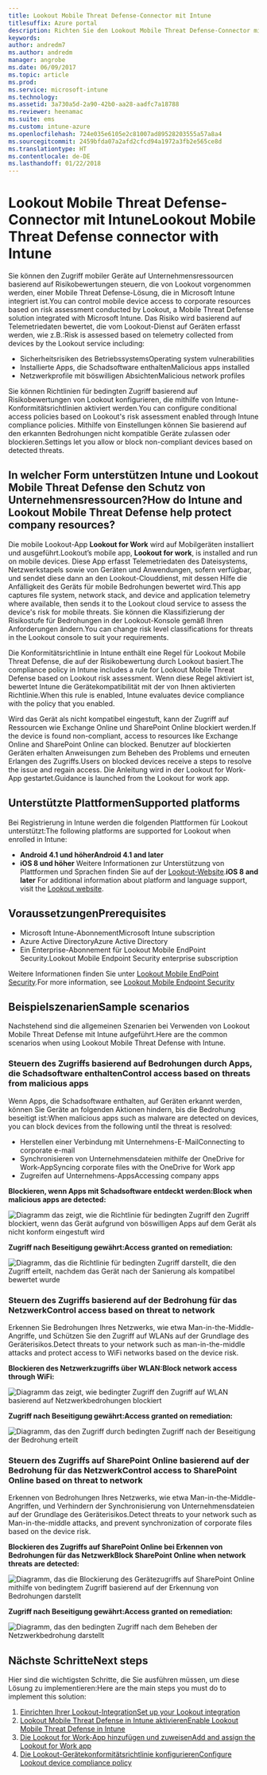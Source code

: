 ```yaml
---
title: Lookout Mobile Threat Defense-Connector mit Intune
titlesuffix: Azure portal
description: Richten Sie den Lookout Mobile Threat Defense-Connector mit Intune ein.
keywords: 
author: andredm7
ms.author: andredm
manager: angrobe
ms.date: 06/09/2017
ms.topic: article
ms.prod: 
ms.service: microsoft-intune
ms.technology: 
ms.assetid: 3a730a5d-2a90-42b0-aa28-aadfc7a18788
ms.reviewer: heenamac
ms.suite: ems
ms.custom: intune-azure
ms.openlocfilehash: 724e035e6105e2c81007ad89528203555a57a8a4
ms.sourcegitcommit: 2459bfda07a2afd2cfcd94a1972a3fb2e565ce8d
ms.translationtype: HT
ms.contentlocale: de-DE
ms.lasthandoff: 01/22/2018
---
```

# <a name="lookout-mobile-threat-defense-connector-with-intune"></a><span data-ttu-id="b4490-103">Lookout Mobile Threat Defense-Connector mit Intune</span><span class="sxs-lookup"><span data-stu-id="b4490-103">Lookout Mobile Threat Defense connector with Intune</span></span>

<span data-ttu-id="b4490-104">Sie können den Zugriff mobiler Geräte auf Unternehmensressourcen basierend auf Risikobewertungen steuern, die von Lookout vorgenommen werden, einer Mobile Threat Defense-Lösung, die in Microsoft Intune integriert ist.</span><span class="sxs-lookup"><span data-stu-id="b4490-104">You can control mobile device access to corporate resources based on risk assessment conducted by Lookout, a Mobile Threat Defense solution integrated with Microsoft Intune.</span></span> <span data-ttu-id="b4490-105">Das Risiko wird basierend auf Telemetriedaten bewertet, die vom Lookout-Dienst auf Geräten erfasst werden, wie z.B.:</span><span class="sxs-lookup"><span data-stu-id="b4490-105">Risk is assessed based on telemetry collected from devices by the Lookout service including:</span></span>
- <span data-ttu-id="b4490-106">Sicherheitsrisiken des Betriebssystems</span><span class="sxs-lookup"><span data-stu-id="b4490-106">Operating system vulnerabilities</span></span>
- <span data-ttu-id="b4490-107">Installierte Apps, die Schadsoftware enthalten</span><span class="sxs-lookup"><span data-stu-id="b4490-107">Malicious apps installed</span></span>
- <span data-ttu-id="b4490-108">Netzwerkprofile mit böswilligen Absichten</span><span class="sxs-lookup"><span data-stu-id="b4490-108">Malicious network profiles</span></span>

<span data-ttu-id="b4490-109">Sie können Richtlinien für bedingten Zugriff basierend auf Risikobewertungen von Lookout konfigurieren, die mithilfe von Intune-Konformitätsrichtlinien aktiviert werden.</span><span class="sxs-lookup"><span data-stu-id="b4490-109">You can configure conditional access policies based on Lookout's risk assessment enabled through Intune compliance policies.</span></span> <span data-ttu-id="b4490-110">Mithilfe von Einstellungen können Sie basierend auf den erkannten Bedrohungen nicht kompatible Geräte zulassen oder blockieren.</span><span class="sxs-lookup"><span data-stu-id="b4490-110">Settings let you allow or block non-compliant devices based on detected threats.</span></span>

## <a name="how-do-intune-and-lookout-mobile-threat-defense-help-protect-company-resources"></a><span data-ttu-id="b4490-111">In welcher Form unterstützen Intune und Lookout Mobile Threat Defense den Schutz von Unternehmensressourcen?</span><span class="sxs-lookup"><span data-stu-id="b4490-111">How do Intune and Lookout Mobile Threat Defense help protect company resources?</span></span>
<span data-ttu-id="b4490-112">Die mobile Lookout-App **Lookout for Work** wird auf Mobilgeräten installiert und ausgeführt.</span><span class="sxs-lookup"><span data-stu-id="b4490-112">Lookout’s mobile app, **Lookout for work**, is installed and run on mobile devices.</span></span> <span data-ttu-id="b4490-113">Diese App erfasst Telemetriedaten des Dateisystems, Netzwerkstapels sowie von Geräten und Anwendungen, sofern verfügbar, und sendet diese dann an den Lookout-Clouddienst, mit dessen Hilfe die Anfälligkeit des Geräts für mobile Bedrohungen bewertet wird.</span><span class="sxs-lookup"><span data-stu-id="b4490-113">This app captures file system, network stack, and device and application telemetry where available, then sends it to the Lookout cloud service to assess the device's risk for mobile threats.</span></span> <span data-ttu-id="b4490-114">Sie können die Klassifizierung der Risikostufe für Bedrohungen in der Lookout-Konsole gemäß Ihren Anforderungen ändern.</span><span class="sxs-lookup"><span data-stu-id="b4490-114">You can change risk level classifications for threats in the Lookout console to suit your requirements.</span></span>  

<span data-ttu-id="b4490-115">Die Konformitätsrichtlinie in Intune enthält eine Regel für Lookout Mobile Threat Defense, die auf der Risikobewertung durch Lookout basiert.</span><span class="sxs-lookup"><span data-stu-id="b4490-115">The compliance policy in Intune includes a rule for Lookout Mobile Threat Defense based on Lookout risk assessment.</span></span> <span data-ttu-id="b4490-116">Wenn diese Regel aktiviert ist, bewertet Intune die Gerätekompatibilität mit der von Ihnen aktivierten Richtlinie.</span><span class="sxs-lookup"><span data-stu-id="b4490-116">When this rule is enabled, Intune evaluates device compliance with the policy that you enabled.</span></span>

<span data-ttu-id="b4490-117">Wird das Gerät als nicht kompatibel eingestuft, kann der Zugriff auf Ressourcen wie Exchange Online und SharePoint Online blockiert werden.</span><span class="sxs-lookup"><span data-stu-id="b4490-117">If the device is found non-compliant, access to resources like Exchange Online and SharePoint Online can blocked.</span></span> <span data-ttu-id="b4490-118">Benutzer auf blockierten Geräten erhalten Anweisungen zum Beheben des Problems und erneuten Erlangen des Zugriffs.</span><span class="sxs-lookup"><span data-stu-id="b4490-118">Users on blocked devices receive a steps to resolve the issue and regain access.</span></span> <span data-ttu-id="b4490-119">Die Anleitung wird in der Lookout for Work-App gestartet.</span><span class="sxs-lookup"><span data-stu-id="b4490-119">Guidance is launched from the Lookout for work app.</span></span>

## <a name="supported-platforms"></a><span data-ttu-id="b4490-120">Unterstützte Plattformen</span><span class="sxs-lookup"><span data-stu-id="b4490-120">Supported platforms</span></span>
<span data-ttu-id="b4490-121">Bei Registrierung in Intune werden die folgenden Plattformen für Lookout unterstützt:</span><span class="sxs-lookup"><span data-stu-id="b4490-121">The following platforms are supported for Lookout when enrolled in Intune:</span></span>
* <span data-ttu-id="b4490-122">**Android 4.1 und höher**</span><span class="sxs-lookup"><span data-stu-id="b4490-122">**Android 4.1 and later**</span></span>
* <span data-ttu-id="b4490-123">**iOS 8 und höher** Weitere Informationen zur Unterstützung von Plattformen und Sprachen finden Sie auf der [Lookout-Website](https://personal.support.lookout.com/hc/articles/114094140253).</span><span class="sxs-lookup"><span data-stu-id="b4490-123">**iOS 8 and later** For additional information about platform and language support, visit the [Lookout website](https://personal.support.lookout.com/hc/articles/114094140253).</span></span>

## <a name="prerequisites"></a><span data-ttu-id="b4490-124">Voraussetzungen</span><span class="sxs-lookup"><span data-stu-id="b4490-124">Prerequisites</span></span>
* <span data-ttu-id="b4490-125">Microsoft Intune-Abonnement</span><span class="sxs-lookup"><span data-stu-id="b4490-125">Microsoft Intune subscription</span></span>
* <span data-ttu-id="b4490-126">Azure Active Directory</span><span class="sxs-lookup"><span data-stu-id="b4490-126">Azure Active Directory</span></span>
* <span data-ttu-id="b4490-127">Ein Enterprise-Abonnement für Lookout Mobile EndPoint Security.</span><span class="sxs-lookup"><span data-stu-id="b4490-127">Lookout Mobile Endpoint Security enterprise subscription</span></span>  

<span data-ttu-id="b4490-128">Weitere Informationen finden Sie unter [Lookout Mobile EndPoint Security](https://www.lookout.com/products/mobile-endpoint-security).</span><span class="sxs-lookup"><span data-stu-id="b4490-128">For more information, see [Lookout Mobile Endpoint Security](https://www.lookout.com/products/mobile-endpoint-security)</span></span>

## <a name="sample-scenarios"></a><span data-ttu-id="b4490-129">Beispielszenarien</span><span class="sxs-lookup"><span data-stu-id="b4490-129">Sample scenarios</span></span>

<span data-ttu-id="b4490-130">Nachstehend sind die allgemeinen Szenarien bei Verwenden von Lookout Mobile Threat Defense mit Intune aufgeführt.</span><span class="sxs-lookup"><span data-stu-id="b4490-130">Here are the common scenarios when using Lookout Mobile Threat Defense with Intune.</span></span>

### <a name="control-access-based-on-threats-from-malicious-apps"></a><span data-ttu-id="b4490-131">Steuern des Zugriffs basierend auf Bedrohungen durch Apps, die Schadsoftware enthalten</span><span class="sxs-lookup"><span data-stu-id="b4490-131">Control access based on threats from malicious apps</span></span>
<span data-ttu-id="b4490-132">Wenn Apps, die Schadsoftware enthalten, auf Geräten erkannt werden, können Sie Geräte an folgenden Aktionen hindern, bis die Bedrohung beseitigt ist:</span><span class="sxs-lookup"><span data-stu-id="b4490-132">When malicious apps such as malware are detected on devices, you can block devices from the following until the threat is resolved:</span></span>
* <span data-ttu-id="b4490-133">Herstellen einer Verbindung mit Unternehmens-E-Mail</span><span class="sxs-lookup"><span data-stu-id="b4490-133">Connecting to corporate e-mail</span></span>
* <span data-ttu-id="b4490-134">Synchronisieren von Unternehmensdateien mithilfe der OneDrive for Work-App</span><span class="sxs-lookup"><span data-stu-id="b4490-134">Syncing corporate files with the OneDrive for Work app</span></span>
* <span data-ttu-id="b4490-135">Zugreifen auf Unternehmens-Apps</span><span class="sxs-lookup"><span data-stu-id="b4490-135">Accessing company apps</span></span>

<span data-ttu-id="b4490-136">**Blockieren, wenn Apps mit Schadsoftware entdeckt werden:**</span><span class="sxs-lookup"><span data-stu-id="b4490-136">**Block when malicious apps are detected:**</span></span>

![Diagramm das zeigt, wie die Richtlinie für bedingten Zugriff den Zugriff blockiert, wenn das Gerät aufgrund von böswilligen Apps auf dem Gerät als nicht konform eingestuft wird](./media/malicious-apps-blocked.png)

<span data-ttu-id="b4490-138">**Zugriff nach Beseitigung gewährt:**</span><span class="sxs-lookup"><span data-stu-id="b4490-138">**Access granted on remediation:**</span></span>

![Diagramm, das die Richtlinie für bedingten Zugriff darstellt, die den Zugriff erteilt, nachdem das Gerät nach der Sanierung als kompatibel bewertet wurde](./media/malicious-apps-unblocked.png)

### <a name="control-access-based-on-threat-to-network"></a><span data-ttu-id="b4490-140">Steuern des Zugriffs basierend auf der Bedrohung für das Netzwerk</span><span class="sxs-lookup"><span data-stu-id="b4490-140">Control access based on threat to network</span></span>
<span data-ttu-id="b4490-141">Erkennen Sie Bedrohungen Ihres Netzwerks, wie etwa Man-in-the-Middle-Angriffe, und Schützen Sie den Zugriff auf WLANs auf der Grundlage des Geräterisikos.</span><span class="sxs-lookup"><span data-stu-id="b4490-141">Detect threats to your network such as man-in-the-middle attacks and protect access to WiFi networks based on the device risk.</span></span>

<span data-ttu-id="b4490-142">**Blockieren des Netzwerkzugriffs über WLAN:**</span><span class="sxs-lookup"><span data-stu-id="b4490-142">**Block network access through WiFi:**</span></span>

![Diagramm das zeigt, wie bedingter Zugriff den Zugriff auf WLAN basierend auf Netzwerkbedrohungen blockiert](./media/network-wifi-blocked.png)

<span data-ttu-id="b4490-144">**Zugriff nach Beseitigung gewährt:**</span><span class="sxs-lookup"><span data-stu-id="b4490-144">**Access granted on remediation:**</span></span>

![Diagramm, das den Zugriff durch bedingten Zugriff nach der Beseitigung der Bedrohung erteilt](./media/network-wifi-unblocked.png)
### <a name="control-access-to-sharepoint-online-based-on-threat-to-network"></a><span data-ttu-id="b4490-146">Steuern des Zugriffs auf SharePoint Online basierend auf der Bedrohung für das Netzwerk</span><span class="sxs-lookup"><span data-stu-id="b4490-146">Control access to SharePoint Online based on threat to network</span></span>

<span data-ttu-id="b4490-147">Erkennen von Bedrohungen Ihres Netzwerks, wie etwa Man-in-the-Middle-Angriffen, und Verhindern der Synchronisierung von Unternehmensdateien auf der Grundlage des Geräterisikos.</span><span class="sxs-lookup"><span data-stu-id="b4490-147">Detect threats to your network such as Man-in-the-middle attacks, and prevent synchronization of corporate files based on the device risk.</span></span>

<span data-ttu-id="b4490-148">**Blockieren des Zugriffs auf SharePoint Online bei Erkennen von Bedrohungen für das Netzwerk**</span><span class="sxs-lookup"><span data-stu-id="b4490-148">**Block SharePoint Online when network threats are detected:**</span></span>

![Diagramm, das die Blockierung des Gerätezugriffs auf SharePoint Online mithilfe von bedingtem Zugriff basierend auf der Erkennung von Bedrohungen darstellt](./media/network-spo-blocked.png)


<span data-ttu-id="b4490-150">**Zugriff nach Beseitigung gewährt:**</span><span class="sxs-lookup"><span data-stu-id="b4490-150">**Access granted on remediation:**</span></span>

![Diagramm, das den bedingten Zugriff nach dem Beheben der Netzwerkbedrohung darstellt](./media/network-spo-unblocked.png)

## <a name="next-steps"></a><span data-ttu-id="b4490-152">Nächste Schritte</span><span class="sxs-lookup"><span data-stu-id="b4490-152">Next steps</span></span>
<span data-ttu-id="b4490-153">Hier sind die wichtigsten Schritte, die Sie ausführen müssen, um diese Lösung zu implementieren:</span><span class="sxs-lookup"><span data-stu-id="b4490-153">Here are the main steps you must do to implement this solution:</span></span>
1.  [<span data-ttu-id="b4490-154">Einrichten Ihrer Lookout-Integration</span><span class="sxs-lookup"><span data-stu-id="b4490-154">Set up your Lookout integration</span></span>](lookout-mtd-connector-integration.md)
2.  [<span data-ttu-id="b4490-155">Lookout Mobile Threat Defense in Intune aktivieren</span><span class="sxs-lookup"><span data-stu-id="b4490-155">Enable Lookout Mobile Threat Defense in Intune</span></span>](mtd-connector-enable.md)
3.  [<span data-ttu-id="b4490-156">Die Lookout for Work-App hinzufügen und zuweisen</span><span class="sxs-lookup"><span data-stu-id="b4490-156">Add and assign the Lookout for Work app</span></span>](mtd-apps-ios-app-configuration-policy-add-assign.md)
4.  [<span data-ttu-id="b4490-157">Die Lookout-Gerätekonformitätsrichtlinie konfigurieren</span><span class="sxs-lookup"><span data-stu-id="b4490-157">Configure Lookout device compliance policy</span></span>](mtd-device-compliance-policy-create.md)
